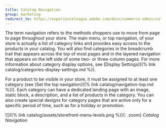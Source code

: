 ```yaml
---
title: Catalog Navigation
group: marketing
redirect_to: https://experienceleague.adobe.com/docs/commerce-admin/catalog/catalog/navigation/navigation.html
---
```


The term navigation refers to the methods shoppers use to move from page to page throughout your store. The main menu, or top navigation, of your store is actually a list of category links and provides easy access to the products in your catalog. You will also find categories in the breadcrumb trail that appears across the top of most pages and in the layered navigation that appears on the left side of some two- or three-column pages. For more information about category display options, see [Display Settings]({% link catalog/categories-display-settings.md %}).

For a product to be visible in your store, it must be assigned to at least one category (see [Set the top navigation]({% link catalog/navigation-top.md %})). Each category can have a dedicated landing page with an image, static block, a description, and a list of products in the category. You can also create special designs for category pages that are active only for a specific period of time, such as for a holiday or promotion.

![]({% link catalog/assets/storefront-menu-levels.png %}){: .zoom}
_Catalog Navigation_
